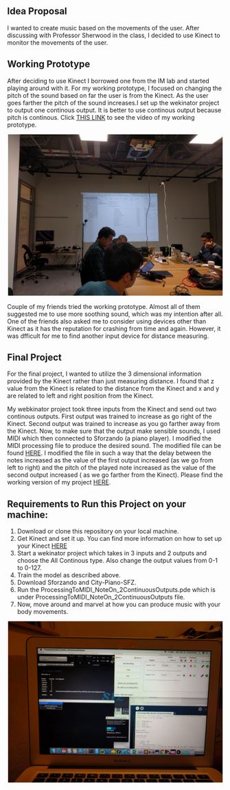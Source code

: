 ## Idea Proposal

I wanted to create music based on the movements of the user. After discussing with Professor Sherwood in the class, I decided to use Kinect to monitor the movements of the user. 

## Working Prototype

After deciding to use Kinect I borrowed one from the IM lab and started playing around with it. For my working prototype, I focused on changing the pitch of the sound based on far the user is from the Kinect. As the user goes farther the pitch of the sound increases.I set up the wekinator project to output one continous output. It is better to use continous output because pitch is continous.  Click [THIS LINK](https://www.youtube.com/watch?v=RInJLYd5LOk&feature=youtu.be) to see the video of my working prototype.
<p align="center">
  <img src="https://github.com/artintelclass/interactive-project-kg1642/blob/master/WorkingInClass.jpg" width="500" alt ="Working Hard in Class"/>
</p>

Couple of my friends tried the working prototype. Almost all of them suggested me to use more soothing sound, which was my intention after all. One of the friends also asked me to consider using devices other than Kinect as it has the reputation for crashing from time and again. However, it was dfficult for me to find another input device for distance measuring. 

## Final Project
For the final project, I wanted to utilize the 3 dimensional information provided by the Kinect rather than just measuring distance. I found that z value from the Kinect is related to the distance from the Kinect and x and y are related to left and right position from the Kinect.

My webkinator project took three inputs from the Kinect and send out two continous outputs. First output was trained to increase as go right of the Kinect. Second output was trained to increase as you go farther away from the Kinect. 
Now, to make sure that the output make sensible sounds, I used MIDI which then connected to Sforzando (a piano player). I modified the MIDI processing file to produce the desired sound. The modified file can be found [HERE](https://github.com/artintelclass/interactive-project-kg1642/blob/master/ProcessingToMIDI_NoteOn_2ContinuousOutputs/ProcessingToMIDI_NoteOn_2ContinuousOutputs.pde). I modified the file in such a way that the delay between the notes increased as the value of the first output increased (as we go from left to right) and the pitch of the played note increased as the value of the second output increased ( as we go farther from the Kinect). Please find the working version of my project [HERE](https://youtu.be/jbB047IAEfo).  

## Requirements to Run this Project on your machine:
1. Download or clone this repository on your local machine.
2. Get Kinect and set it up. You can find more information on how to set up your Kinect [HERE](https://github.com/ml4a/ml4a-ofx/releases)
3. Start a wekinator project which takes in 3 inputs and 2 outputs and choose the All Continous type. Also change the output values from 0-1 to 0-127.
4. Train the model as described above. 
5. Download Sforzando and City-Piano-SFZ. 
6. Run the ProcessingToMIDI_NoteOn_2ContinuousOutputs.pde which is under ProcessingToMIDI_NoteOn_2ContinuousOutputs file. 
7. Now, move around and marvel at how you can produce music with your body movements. 

<p align="center">
  <img src="https://github.com/artintelclass/interactive-project-kg1642/blob/master/RequiredThings.jpg" width="500" alt ="All the things that need to run at the same time to produce the desired result."/>
</p>
